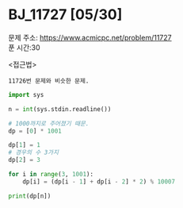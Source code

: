 # BJ_11727 [05/30] </br>
문제 주소: https://www.acmicpc.net/problem/11727 </br>
푼 시간:30</br>

<접근법>
```
11726번 문제와 비슷한 문제.
```


```python
import sys

n = int(sys.stdin.readline())

# 1000까지로 주어졌기 때문.
dp = [0] * 1001

dp[1] = 1
# 경우의 수 3가지
dp[2] = 3

for i in range(3, 1001):
    dp[i] = (dp[i - 1] + dp[i - 2] * 2) % 10007

print(dp[n])
```
